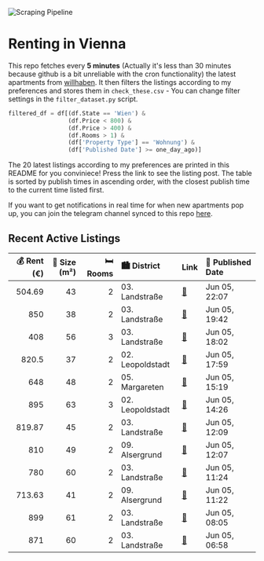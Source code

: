 ![Scraping Pipeline](https://github.com/AthomsG/renting-in-vienna/actions/workflows/run_pipeline.yml/badge.svg)


# Renting in Vienna

This repo fetches every **5 minutes** (Actually it's less than 30 minutes because github is a bit unreliable with the cron functionality) the latest apartments from [willhaben](https://www.willhaben.at/).
It then filters the listings according to my preferences and stores them in `check_these.csv` - You can change filter settings in the `filter_dataset.py` script.

```python
filtered_df = df[(df.State == 'Wien') & 
                 (df.Price < 800) &
                 (df.Price > 400) &
                 (df.Rooms > 1) &
                 (df['Property Type'] == 'Wohnung') &
                 (df['Published Date'] >= one_day_ago)]
```

The 20 latest listings according to my preferences are printed in this README for you conviniece! Press the link to see the listing post.
The table is sorted by publish times in ascending order, with the closest publish time to the current time listed first.

If you want to get notifications in real time for when new apartments pop up, you can join the telegram channel synced to this repo [here](https://t.me/+1HPAYOf5BSsyNTlk).

## Recent Active Listings

|   💰 Rent (€) |   📏 Size (m²) |   🛏️ Rooms | 🏙️ District      | Link                                                                                                                                                                                                                                            | 📅 Published Date   |
|-------------:|--------------:|-----------:|:-----------------|:------------------------------------------------------------------------------------------------------------------------------------------------------------------------------------------------------------------------------------------------|:-------------------|
|       504.69 |            43 |          2 | 03. Landstraße   | [🔗](https://www.willhaben.at/iad/immobilien/d/mietwohnungen/wien/wien-1030-landstra%C3%9Fe/2-zimmer-gemeindewohnung-wien-f.-vormerkscheinbesitzer-1588414219/)                                                                                  | Jun 05, 22:07      |
|       850    |            38 |          2 | 03. Landstraße   | [🔗](https://www.willhaben.at/iad/immobilien/d/mietwohnungen/wien/wien-1030-landstra%C3%9Fe/2-room-apartment-and-rooftop-terrace-925652543/)                                                                                                     | Jun 05, 19:42      |
|       408    |            56 |          3 | 03. Landstraße   | [🔗](https://www.willhaben.at/iad/immobilien/d/mietwohnungen/wien/wien-1030-landstra%C3%9Fe/wiener-wohnen-direktvergabe-vormerkschein-29.04.2024-3-zimmer-1962386555/)                                                                           | Jun 05, 18:02      |
|       820.5  |            37 |          2 | 02. Leopoldstadt | [🔗](https://www.willhaben.at/iad/immobilien/d/mietwohnungen/wien/wien-1020-leopoldstadt/all-in-warm-miete-ab-september-2050373692/)                                                                                                             | Jun 05, 17:59      |
|       648    |            48 |          2 | 05. Margareten   | [🔗](https://www.willhaben.at/iad/immobilien/d/mietwohnungen/wien/wien-1050-margareten/provisionsfrei-f%C3%BCr-den-mieter%21-vogelsanggasse-zentrumsnahe-48m%C2%B2-altbauhauptmiete-3.-stock-%28kein-lift%29-studenten-bevorzugt%21-1737958667/) | Jun 05, 15:19      |
|       895    |            63 |          3 | 02. Leopoldstadt | [🔗](https://www.willhaben.at/iad/immobilien/d/mietwohnungen/wien/wien-1020-leopoldstadt/charmante-altbau-hauptmietwohnung-in-bester-lage---n%C3%A4he-u1-nestroyplatz-1478206211/)                                                               | Jun 05, 14:26      |
|       819.87 |            45 |          2 | 03. Landstraße   | [🔗](https://www.willhaben.at/iad/immobilien/d/mietwohnungen/wien/wien-1030-landstra%C3%9Fe/1030-wien:-perfekt-f%C3%BCr-einzelpersonen%3B-m%C3%B6blierte-2-zimmer-wohnung-ca.-45m%C2%B2-ab-juli-zu-vermieten%3B-eur-820--2118131786/)            | Jun 05, 12:09      |
|       810    |            49 |          2 | 09. Alsergrund   | [🔗](https://www.willhaben.at/iad/immobilien/d/mietwohnungen/wien/wien-1090-alsergrund/2-zi-im-herzen-des-9.-bezirks-zahlreiche-restaurants-und-gesch%C3%A4fte-%C3%B6ffis-direkt-in-der-innen-stadt-931272053/)                                  | Jun 05, 12:07      |
|       780    |            60 |          2 | 03. Landstraße   | [🔗](https://www.willhaben.at/iad/immobilien/d/mietwohnungen/wien/wien-1030-landstra%C3%9Fe/charmante-2-zimmer-altbauwohnung-in-toplage---61-m%C2%B2-in-1030-wien-kundmanngasse-7-1072760404/)                                                   | Jun 05, 11:24      |
|       713.63 |            41 |          2 | 09. Alsergrund   | [🔗](https://www.willhaben.at/iad/immobilien/d/mietwohnungen/wien/wien-1090-alsergrund/liechtensteinstra%C3%9Fe-114:-2-zimmer-wohnung-mit-kfz-stellplatz-988402127/)                                                                             | Jun 05, 11:22      |
|       899    |            61 |          2 | 03. Landstraße   | [🔗](https://www.willhaben.at/iad/immobilien/d/mietwohnungen/wien/wien-1030-landstra%C3%9Fe/perfekte-stadtwohnung:-direkt-bei-der-urania-mit-donaublick%21-1335060887/)                                                                          | Jun 05, 08:05      |
|       871    |            60 |          2 | 03. Landstraße   | [🔗](https://www.willhaben.at/iad/immobilien/d/mietwohnungen/wien/wien-1030-landstra%C3%9Fe/suche-nachmieter-1006144120/)                                                                                                                        | Jun 05, 06:58      |
